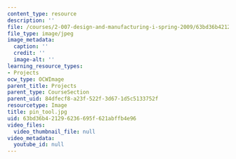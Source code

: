 ```yaml
---
content_type: resource
description: ''
file: /courses/2-007-design-and-manufacturing-i-spring-2009/63bd36b421296236695f621abffb4e96_pin_tool.jpg
file_type: image/jpeg
image_metadata:
  caption: ''
  credit: ''
  image-alt: ''
learning_resource_types:
- Projects
ocw_type: OCWImage
parent_title: Projects
parent_type: CourseSection
parent_uid: 84dfecf8-a23f-522f-3d67-1d5c5133752f
resourcetype: Image
title: pin_tool.jpg
uid: 63bd36b4-2129-6236-695f-621abffb4e96
video_files:
  video_thumbnail_file: null
video_metadata:
  youtube_id: null
---
```

